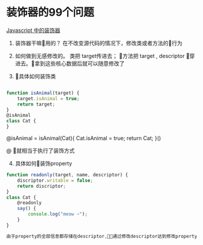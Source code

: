 
# 装饰器的99个问题
[Javascript 中的装饰器](https://aotu.io/notes/2016/10/24/decorator/index.html)

1. 装饰器干嘛用的？
   在不改变源代码的情况下，修改类或者方法的行为

2. 如何做到无感修改的。
   类把 target传进去；
   方法把 target , descriptor 穿进去。拿到这些核心数据后就可以随意修改了

3. 具体如何装饰类

```js

function isAnimal(target) {
    target.isAnimal = true;
  	return target;
}
@isAnimal
class Cat {
}

```
@isAnimal =   isAnimal(Cat){
     Cat.isAnimal = true;
  	return Cat;
}()

@ 就相当于执行了装饰方式


4. 具体如何装饰property

```js
function readonly(target, name, descriptor) {
    discriptor.writable = false;
    return discriptor;
}
class Cat {
    @readonly
    say() {
        console.log("meow ~");
    }
}

由于property的全部信息都存储在descriptor,通过修改descriptor达到修改property目的。